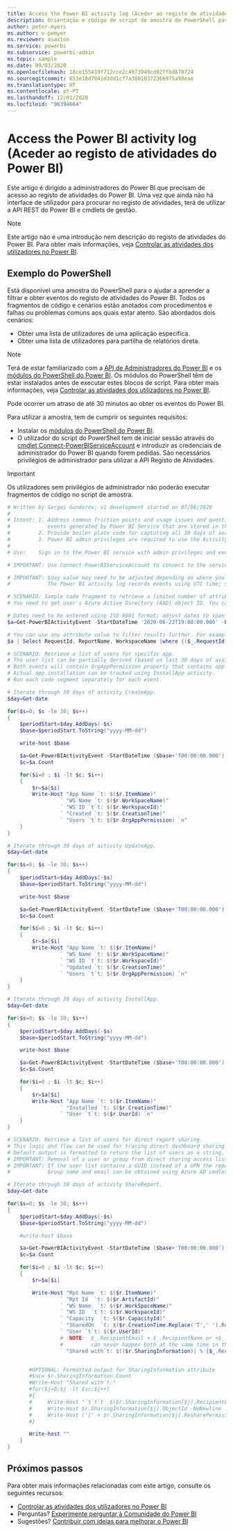 ```yaml
---
title: Access the Power BI activity log (Aceder ao registo de atividades do Power BI)
description: Orientação e código de script de amostra do PowerShell para trabalhar com o registo de atividades do Power BI.
author: peter-myers
ms.author: v-pemyer
ms.reviewer: asaxton
ms.service: powerbi
ms.subservice: powerbi-admin
ms.topic: sample
ms.date: 09/03/2020
ms.openlocfilehash: 18ce155419f712cce2c4973949cd02ffbd870724
ms.sourcegitcommit: 653e18d7041d3dd1cf7a38010372366975a98eae
ms.translationtype: HT
ms.contentlocale: pt-PT
ms.lasthandoff: 12/01/2020
ms.locfileid: "96394664"
---
```

# <a name="access-the-power-bi-activity-log"></a>Access the Power BI activity log (Aceder ao registo de atividades do Power BI)

Este artigo é dirigido a administradores do Power BI que precisam de acesso ao registo de atividades do Power BI. Uma vez que ainda não há interface de utilizador para procurar no registo de atividades, terá de utilizar a API REST do Power BI e cmdlets de gestão.

> [!NOTE]
> Este artigo não é uma introdução nem descrição do registo de atividades do Power BI. Para obter mais informações, veja [Controlar as atividades dos utilizadores no Power BI](../admin/service-admin-auditing.md#use-the-activity-log).

## <a name="powershell-sample"></a>Exemplo do PowerShell

Está disponível uma amostra do PowerShell para o ajudar a aprender a filtrar e obter eventos do registo de atividades do Power BI. Todos os fragmentos de código e cenários estão anotados com procedimentos e falhas ou problemas comuns aos quais estar atento. São abordados dois cenários:

- Obter uma lista de utilizadores de uma aplicação específica.
- Obter uma lista de utilizadores para partilha de relatórios direta.

> [!NOTE]
> Terá de estar familiarizado com a [API de Administradores do Power BI](/rest/api/power-bi/admin) e os [módulos do PowerShell do Power BI](/powershell/power-bi/overview?view=powerbi-ps). Os módulos do PowerShell têm de estar instalados antes de executar estes blocos de script. Para obter mais informações, veja [Controlar as atividades dos utilizadores no Power BI](../admin/service-admin-auditing.md#use-the-activity-log).
>
> Pode ocorrer um atraso de até 30 minutos ao obter os eventos do Power BI.

Para utilizar a amostra, tem de cumprir os seguintes requisitos:

- Instalar os [módulos do PowerShell do Power BI](/powershell/power-bi/overview).
- O utilizador do script do PowerShell tem de iniciar sessão através do [cmdlet Connect-PowerBIServiceAccount](/powershell/module/microsoftpowerbimgmt.profile/connect-powerbiserviceaccount) e introduzir as credenciais de administrador do Power BI quando forem pedidas. São necessários privilégios de administrador para utilizar a API Registo de Atividades.

> [!IMPORTANT]
> Os utilizadores sem privilégios de administrador não poderão executar fragmentos de código no script de amostra.

```powershell
# Written by Sergei Gundorov; v1 development started on 07/08/2020
#
# Intent: 1. Address common friction points and usage issues and questions related to the
#            events generated by Power BI Service that are stored in the activity log.
#         2. Provide boiler plate code for capturing all 30 days of available data.
#         3. Power BI admin privileges are required to use the Activity Log API.
#
# Use:    Sign in to the Power BI service with admin privileges and execute specific segment one at a time.

# IMPORTANT: Use Connect-PowerBIServiceAccount to connect to the service before running individual code segments.

# IMPORTANT: $day value may need to be adjusted depending on where you're located in the world relative to UTC.
#            The Power BI activity log records events using UTC time; so add or subtract days according to your global location.

# SCENARIO: Sample code fragment to retrieve a limited number of attributes for specific events for specific user report viewing activity.
# You need to get user's Azure Active Directory (AAD) object ID. You can use this Azure AD cmdlet: https://docs.microsoft.com/powershell/module/azuread/get-azureaduser?view=azureadps-2.0

# Dates need to be entered using ISO 8601 format; adjust dates to span no more than 24 hours.
$a=Get-PowerBIActivityEvent -StartDateTime '2020-06-23T19:00:00.000' -EndDateTime '2020-06-23T20:59:59.999' -ActivityType 'ViewReport' -User [USER AAD ObjectId GUID] | ConvertFrom-Json

# You can use any attribute value to filter results further. For example, a specific event request Id can be used to analyze just one specific event.
$a | Select RequestId, ReportName, WorkspaceName |where {($_.RequestId -eq '[RequestId GUID of the event]')}

# SCENARIO: Retrieve a list of users for specific app.
# The user list can be partially derived (based on last 30 days of available activity) by combining data for two events: CreateApp and UpdateApp.
# Both events will contain OrgAppPermission property that contains app user access list.
# Actual app installation can be tracked using InstallApp activity.
# Run each code segment separately for each event.

# Iterate through 30 days of activity CreateApp.
$day=Get-date

for($s=0; $s -le 30; $s++)
{
    $periodStart=$day.AddDays(-$s)
    $base=$periodStart.ToString("yyyy-MM-dd")

    write-host $base

    $a=Get-PowerBIActivityEvent -StartDateTime ($base+'T00:00:00.000') -EndDateTime ($base+'T23:59:59.999') -ActivityType 'CreateApp' -ResultType JsonString | ConvertFrom-Json
    $c=$a.Count

    for($i=0 ; $i -lt $c; $i++)
    {
        $r=$a[$i]
        Write-Host "App Name `t: $($r.ItemName)"
                 ` "WS Name `t: $($r.WorkSpaceName)"
                 ` "WS ID `t`t: $($r.WorkspaceId)"
                 ` "Created `t: $($r.CreationTime)"
                 ` "Users `t`t: $($r.OrgAppPermission) `n"
    }
}

# Iterate through 30 days of activity UpdateApp.
$day=Get-date

for($s=0; $s -le 30; $s++)
{
    $periodStart=$day.AddDays(-$s)
    $base=$periodStart.ToString("yyyy-MM-dd")

    write-host $base

    $a=Get-PowerBIActivityEvent -StartDateTime ($base+'T00:00:00.000') -EndDateTime ($base+'T23:59:59.999') -ActivityType 'UpdateApp' -ResultType JsonString | ConvertFrom-Json
    $c=$a.Count

    for($i=0 ; $i -lt $c; $i++)
    {
        $r=$a[$i]
        Write-Host "App Name `t: $($r.ItemName)"
                 ` "WS Name `t: $($r.WorkSpaceName)"
                 ` "WS ID `t`t: $($r.WorkspaceId)"
                 ` "Updated `t: $($r.CreationTime)"
                 ` "Users `t`t: $($r.OrgAppPermission) `n"
    }
}

# Iterate through 30 days of activity InstallApp.
$day=Get-date

for($s=0; $s -le 30; $s++)
{
    $periodStart=$day.AddDays(-$s)
    $base=$periodStart.ToString("yyyy-MM-dd")

    write-host $base

    $a=Get-PowerBIActivityEvent -StartDateTime ($base+'T00:00:00.000') -EndDateTime ($base+'T23:59:59.999') -ActivityType 'InstallApp' -ResultType  JsonString | ConvertFrom-Json
    $c=$a.Count

    for($i=0 ; $i -lt $c; $i++)
    {
        $r=$a[$i]
        Write-Host "App Name `t: $($r.ItemName)"
                 ` "Installed `t: $($r.CreationTime)"
                 ` "User `t`t: $($r.UserId) `n"
    }
}

# SCENARIO: Retrieve a list of users for direct report sharing.
# This logic and flow can be used for tracing direct dashboard sharing by substituting activity type.
# Default output is formatted to return the list of users as a string. There is commented out code block to get multi-line user list.
# IMPORTANT: Removal of a user or group from direct sharing access list event is not tracked. For this reason, the list may be not accurate.
# IMPORTANT: If the user list contains a GUID instead of a UPN the report was shared to a group.
#            Group name and email can be obtained using Azure AD cmdlets using captured ObjectId GUID.

# Iterate through 30 days of activity ShareReport.
$day=Get-date

for($s=0; $s -le 30; $s++)
{
    $periodStart=$day.AddDays(-$s)
    $base=$periodStart.ToString("yyyy-MM-dd")

    #write-host $base

    $a=Get-PowerBIActivityEvent -StartDateTime ($base+'T00:00:00.000') -EndDateTime ($base+'T23:59:59.999') -ActivityType 'ShareReport' -ResultType JsonString | ConvertFrom-Json
    $c=$a.Count

    for($i=0 ; $i -lt $c; $i++)
    {
        $r=$a[$i]

        Write-Host "Rpt Name `t: $($r.ItemName)"
                 ` "Rpt Id  `t: $($r.ArtifactId)"
                 ` "WS Name  `t: $($r.WorkSpaceName)"
                 ` "WS ID  `t`t: $($r.WorkspaceId)"
                 ` "Capacity  `t: $($r.CapacityId)"
                 ` "SharedOn  `t: $($r.CreationTime.Replace('T',' ').Replace('Z',''))"
                 ` "User `t`t: $($r.UserId)"
                 #  NOTE:  $_.RecipientEmail + $_.RecipientName or +$_.ObjectId is the case for group sharing
                 #         can never happen both at the same time in the same JSON record
                 ` "Shared with`t: $(($r.SharingInformation)| % {$_.RecipientEmail + $_.ObjectId +'[' + $_.ResharePermission +']'})"


       #OPTIONAL: Formatted output for SharingInformation attribute
       #$sc= $r.SharingInformation.Count
       #Write-Host "Shared with`t:"
       #for($j=0;$j -lt $sc;$j++)
       #{
       #     Write-Host "`t`t`t  $($r.SharingInformation[$j].RecipientEmail)" -NoNewline
       #     Write-Host $r.SharingInformation[$j].ObjectId -NoNewline
       #     Write-Host ('[' + $r.SharingInformation[$j].ResharePermission +']')
       #}

       Write-host ""
    }
}
```

## <a name="next-steps"></a>Próximos passos

Para obter mais informações relacionadas com este artigo, consulte os seguintes recursos:

- [Controlar as atividades dos utilizadores no Power BI](../admin/service-admin-auditing.md#use-the-activity-log)
- Perguntas? [Experimente perguntar à Comunidade do Power BI](https://community.powerbi.com/)
- Sugestões? [Contribuir com ideias para melhorar o Power BI](https://ideas.powerbi.com/)
